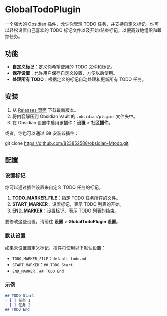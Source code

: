 # GlobalTodoPlugin

一个强大的 Obsidian 插件，允许你管理 TODO 任务，并支持自定义标记。你可以轻松设置自己喜欢的 TODO 标记文件以及开始/结束标记，以便高效地组织和跟踪任务。

## 功能

- **自定义标记**：定义你希望使用的 TODO 文件和标记。
- **保存设置**：允许用户保存自定义设置，方便以后使用。
- **处理所有 TODO**：根据定义的标记自动处理和更新所有 TODO 任务。

## 安装

1. 从 [Releases 页面](https://github.com/yourusername/obsidian-global-todo-plugin/releases) 下载最新版本。
2. 将内容解压到 Obsidian Vault 的 `.obsidian/plugins` 文件夹中。
3. 在 Obsidian 设置中启用该插件：**设置** > **社区插件**。

或者，你也可以通过 Git 安装该插件：

git clone https://github.com/823852588/obsidian-Mtodo.git

## 配置

### 设置标记

你可以通过插件设置来自定义 TODO 任务的标记。

1. **TODO_MARKER_FILE**：指定 TODO 任务所在的文件。
2. **START_MARKER**：设置标记，表示 TODO 列表的开始。
3. **END_MARKER**：设置标记，表示 TODO 列表的结束。

要修改这些设置，请前往 **设置** > **GlobalTodoPlugin 设置**。

### 默认设置

如果未设置自定义标记，插件将使用以下默认设置：

- `TODO_MARKER_FILE`：`default-todo.md`
- `START_MARKER`：`## TODO Start`
- `END_MARKER`：`## TODO End`

### 示例

```markdown
## TODO Start
- [ ] 任务 1
- [ ] 任务 2
## TODO End

